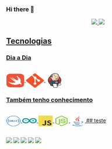 ### Hi there 👋

<!--
**AnTonhoLAB/AnTonhoLAB** is a ✨ _special_ ✨ repository because its `README.md` (this file) appears on your GitHub profile.

Here are some ideas to get you started:

- 🔭 I’m currently working on ...
- 🌱 I’m currently learning ...
- 👯 I’m looking to collaborate on ...
- 🤔 I’m looking for help with ...
- 💬 Ask me about ...
- 📫 How to reach me: ...
- 😄 Pronouns: ...
- ⚡ Fun fact: ...
-->
<div align="center">
  <a href="https://github.com/AnTonhoLAB">
  <img height="180em" src="https://github-readme-stats.vercel.app/api?username=AnTonhoLAB&show_icons=true&theme=cobalt&include_all_commits=true&count_private=true"/>
  <img height="180em" src="https://github-readme-stats.vercel.app/api/top-langs/?username=AnTonhoLAB&layout=compact&langs_count=7&theme=cobalt"/>
</div>
  
## Tecnologias
### Dia a Dia
<div style="display: inline_block"><br> 
  <img align="center" alt="swift" height="40" width="50" src="https://raw.githubusercontent.com/devicons/devicon/master/icons/swift/swift-original.svg">
  <img align="center" alt="git" height="40" width="50" src="https://raw.githubusercontent.com/devicons/devicon/master/icons/git/git-original.svg">
  <img align="center" alt="jenks" height="40" width="50" src="https://raw.githubusercontent.com/devicons/devicon/master/icons/jenkins/jenkins-original.svg">
</div>
  
### Também tenho conhecimento
<div style="display: inline_block"><br>
  <img align="center" alt="objc" height="30" width="40" src="https://raw.githubusercontent.com/devicons/devicon/master/icons/objectivec/objectivec-plain.svg">
  <img align="center" alt="arduino" height="30" width="40" src="https://raw.githubusercontent.com/devicons/devicon/master/icons/arduino/arduino-original.svg">
  <img align="center" alt="js" height="30" width="40" src="https://raw.githubusercontent.com/devicons/devicon/master/icons/javascript/javascript-original.svg">
  <img align="center" alt="node" height="30" width="40" src="https://raw.githubusercontent.com/devicons/devicon/master/icons/nodejs/nodejs-original.svg">
  <img align="center" alt="java" height="30" width="40" src="https://raw.githubusercontent.com/devicons/devicon/master/icons/java/java-original.svg">
  ## teste
</div>
  
  ##
 
<div> 
  <a href="https://www.youtube.com/channel/UC9LsqbQH0RINyf1WhzZxPnA" target="_blank"><img src="https://img.shields.io/badge/YouTube-FF0000?style=for-the-badge&logo=youtube&logoColor=white" target="_blank"></a>
  <a href="https://www.instagram.com/antonholab/" target="_blank"><img src="https://img.shields.io/badge/-Instagram-%23E4405F?style=for-the-badge&logo=instagram&logoColor=white" target="_blank"></a>
 	<a href="https://www.twitch.tv/antonholab" target="_blank"><img src="https://img.shields.io/badge/Twitch-9146FF?style=for-the-badge&logo=twitch&logoColor=white" target="_blank"></a>
 <a href="https://discord.gg/c658ZJGjE2" target="_blank"><img src="https://img.shields.io/badge/Discord-7289DA?style=for-the-badge&logo=discord&logoColor=white" target="_blank"></a> 
  <a href="https://www.linkedin.com/in/georgegomees/" target="_blank"><img src="https://img.shields.io/badge/-LinkedIn-%230077B5?style=for-the-badge&logo=linkedin&logoColor=white" target="_blank"></a> 

 
</div>
